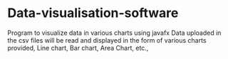 # Data-visualisation-software
Program to visualize data in various charts using javafx
Data uploaded in the csv files will be read and displayed in the form of various charts provided,
Line chart, Bar chart, Area Chart, etc.,
